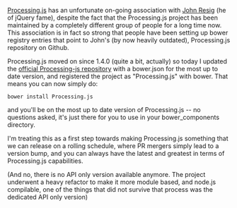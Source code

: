 [Processing.js](http://processingjs.org) has an unfortunate on-going association with [John Resig](http://ejohn.org) (he of jQuery fame), despite the fact that the Processing.js project has been maintained by a completely different group of people for a long time now. This association is in fact so strong that people have been setting up bower registry entries that point to John's (by now heavily outdated), Processing.js repository on Github.

Processing.js moved on since 1.4.0 (quite a bit, actually) so today I updated the [official Processing-js repository](https://github.com/processing-js/processing-js) with a bower.json for the most up to date version, and registered the project as "Processing.js" with bower. That means you can now simply do:

`bower install Processing.js`

and you'll be on the most up to date version of Processing.js -- no questions asked, it's just there for you to use in your bower_components directory.

I'm treating this as a first step towards making Processing.js something that we can release on a rolling schedule, where PR mergers simply lead to a version bump, and you can always have the latest and greatest in terms of Processing.js capabilities.

(And no, there is no API only version available anymore. The project underwent a heavy refactor to make it more module based, and node.js compilable, one of the things that did not survive that process was the dedicated API only version)